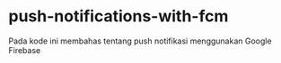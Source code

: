 # push-notifications-with-fcm

Pada kode ini membahas tentang push notifikasi menggunakan Google Firebase 
